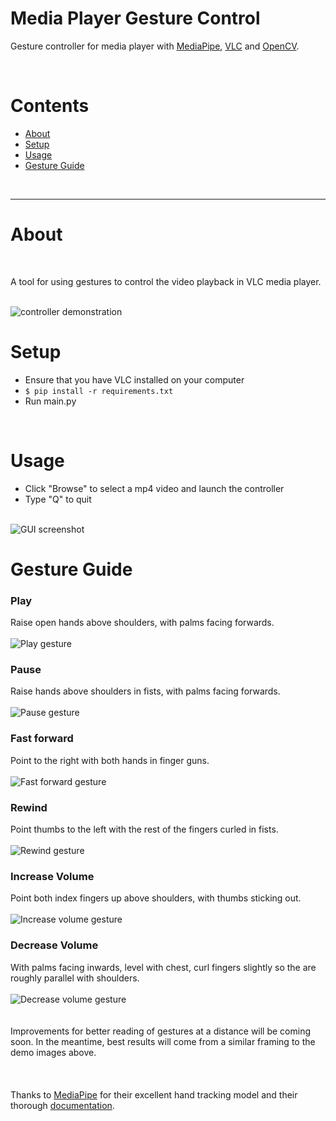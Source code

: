 # Media Player Gesture Control
Gesture controller for media player with [MediaPipe](https://mediapipe.dev/), [VLC](https://wiki.videolan.org/Python_bindings/) and [OpenCV](https://opencv.org/).

<br />

# Contents
* [About](#about)
* [Setup](#setup)
* [Usage](#usage)
* [Gesture Guide](#gesture-guide)

<br />

* * *

# About

<br />

A tool for using gestures to control the video playback in VLC media player.

<br />
<img src="/media/demo.gif" alt="controller demonstration">

<br />

# Setup
* Ensure that you have VLC installed on your computer
* `$ pip install -r requirements.txt`
* Run main.py


<br />

# Usage
* Click "Browse" to select a mp4 video and launch the controller
* Type "Q" to quit

<br />
<img src="/media/gui.jpeg" alt="GUI screenshot">
<br />

# Gesture Guide

### Play
Raise open hands above shoulders, with palms facing forwards.
<br />
<br />
<img src="/media/play.jpeg" alt="Play gesture">
<br />

### Pause
Raise hands above shoulders in fists, with palms facing forwards.
<br />
<br />
<img src="/media/stop.jpeg" alt="Pause gesture">
<br />

### Fast forward
Point to the right with both hands in finger guns.
<br />
<br />
<img src="/media/forwards.jpeg" alt="Fast forward gesture">
<br />

### Rewind
Point thumbs to the left with the rest of the fingers curled in fists.
<br />
<br />
<img src="/media/back.jpeg" alt="Rewind gesture">
<br />

### Increase Volume
Point both index fingers up above shoulders, with thumbs sticking out.
<br />
<br />
<img src="/media/up.jpeg" alt="Increase volume gesture">
<br />

### Decrease Volume
With palms facing inwards, level with chest, curl fingers slightly so the are roughly parallel with shoulders.
<br />
<br />
<img src="/media/down.jpeg" alt="Decrease volume gesture">
<br />
<br />
<br />
Improvements for better reading of gestures at a distance will be coming soon. 
In the meantime, best results will come from a similar framing to the demo images above.
<br />
<br />
<br />
<br />
Thanks to [MediaPipe](https://mediapipe.dev/) for their excellent hand tracking model and their thorough [documentation](https://google.github.io/mediapipe/).


